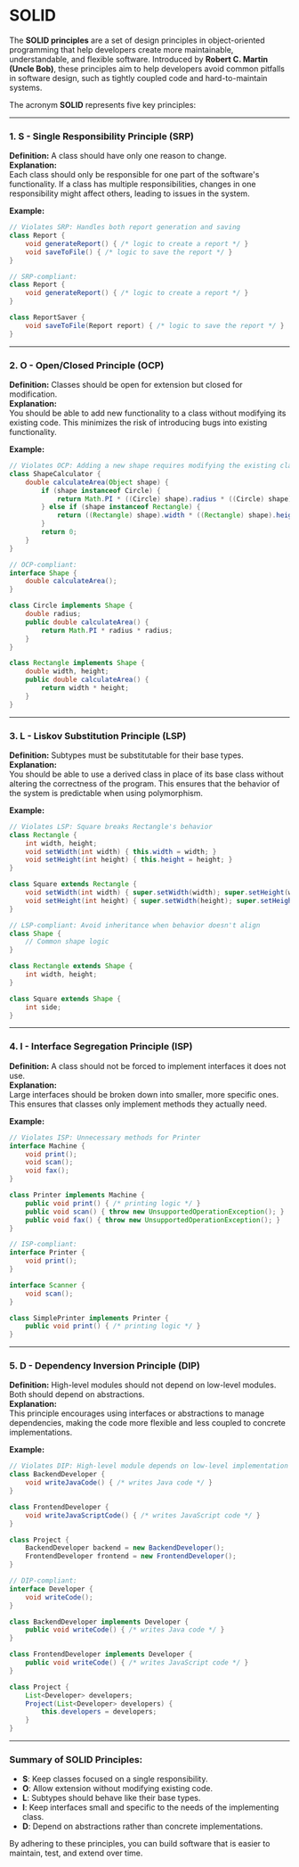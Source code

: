# SOLID

The **SOLID principles** are a set of design principles in object-oriented programming that help developers create more maintainable, understandable, and flexible software. Introduced by **Robert C. Martin (Uncle Bob)**, these principles aim to help developers avoid common pitfalls in software design, such as tightly coupled code and hard-to-maintain systems.

The acronym **SOLID** represents five key principles:

---

### 1. **S - Single Responsibility Principle (SRP)**
**Definition:** A class should have only one reason to change.  
**Explanation:**  
Each class should only be responsible for one part of the software's functionality. If a class has multiple responsibilities, changes in one responsibility might affect others, leading to issues in the system.

**Example:**
```java
// Violates SRP: Handles both report generation and saving
class Report {
    void generateReport() { /* logic to create a report */ }
    void saveToFile() { /* logic to save the report */ }
}

// SRP-compliant:
class Report {
    void generateReport() { /* logic to create a report */ }
}

class ReportSaver {
    void saveToFile(Report report) { /* logic to save the report */ }
}
```

---

### 2. **O - Open/Closed Principle (OCP)**
**Definition:** Classes should be open for extension but closed for modification.  
**Explanation:**  
You should be able to add new functionality to a class without modifying its existing code. This minimizes the risk of introducing bugs into existing functionality.

**Example:**
```java
// Violates OCP: Adding a new shape requires modifying the existing class
class ShapeCalculator {
    double calculateArea(Object shape) {
        if (shape instanceof Circle) {
            return Math.PI * ((Circle) shape).radius * ((Circle) shape).radius;
        } else if (shape instanceof Rectangle) {
            return ((Rectangle) shape).width * ((Rectangle) shape).height;
        }
        return 0;
    }
}

// OCP-compliant:
interface Shape {
    double calculateArea();
}

class Circle implements Shape {
    double radius;
    public double calculateArea() {
        return Math.PI * radius * radius;
    }
}

class Rectangle implements Shape {
    double width, height;
    public double calculateArea() {
        return width * height;
    }
}
```

---

### 3. **L - Liskov Substitution Principle (LSP)**
**Definition:** Subtypes must be substitutable for their base types.  
**Explanation:**  
You should be able to use a derived class in place of its base class without altering the correctness of the program. This ensures that the behavior of the system is predictable when using polymorphism.

**Example:**
```java
// Violates LSP: Square breaks Rectangle's behavior
class Rectangle {
    int width, height;
    void setWidth(int width) { this.width = width; }
    void setHeight(int height) { this.height = height; }
}

class Square extends Rectangle {
    void setWidth(int width) { super.setWidth(width); super.setHeight(width); }
    void setHeight(int height) { super.setWidth(height); super.setHeight(height); }
}

// LSP-compliant: Avoid inheritance when behavior doesn't align
class Shape {
    // Common shape logic
}

class Rectangle extends Shape {
    int width, height;
}

class Square extends Shape {
    int side;
}
```

---

### 4. **I - Interface Segregation Principle (ISP)**
**Definition:** A class should not be forced to implement interfaces it does not use.  
**Explanation:**  
Large interfaces should be broken down into smaller, more specific ones. This ensures that classes only implement methods they actually need.

**Example:**
```java
// Violates ISP: Unnecessary methods for Printer
interface Machine {
    void print();
    void scan();
    void fax();
}

class Printer implements Machine {
    public void print() { /* printing logic */ }
    public void scan() { throw new UnsupportedOperationException(); }
    public void fax() { throw new UnsupportedOperationException(); }
}

// ISP-compliant:
interface Printer {
    void print();
}

interface Scanner {
    void scan();
}

class SimplePrinter implements Printer {
    public void print() { /* printing logic */ }
}
```

---

### 5. **D - Dependency Inversion Principle (DIP)**
**Definition:** High-level modules should not depend on low-level modules. Both should depend on abstractions.  
**Explanation:**  
This principle encourages using interfaces or abstractions to manage dependencies, making the code more flexible and less coupled to concrete implementations.

**Example:**
```java
// Violates DIP: High-level module depends on low-level implementation
class BackendDeveloper {
    void writeJavaCode() { /* writes Java code */ }
}

class FrontendDeveloper {
    void writeJavaScriptCode() { /* writes JavaScript code */ }
}

class Project {
    BackendDeveloper backend = new BackendDeveloper();
    FrontendDeveloper frontend = new FrontendDeveloper();
}

// DIP-compliant:
interface Developer {
    void writeCode();
}

class BackendDeveloper implements Developer {
    public void writeCode() { /* writes Java code */ }
}

class FrontendDeveloper implements Developer {
    public void writeCode() { /* writes JavaScript code */ }
}

class Project {
    List<Developer> developers;
    Project(List<Developer> developers) {
        this.developers = developers;
    }
}
```

---

### Summary of SOLID Principles:
- **S**: Keep classes focused on a single responsibility.
- **O**: Allow extension without modifying existing code.
- **L**: Subtypes should behave like their base types.
- **I**: Keep interfaces small and specific to the needs of the implementing class.
- **D**: Depend on abstractions rather than concrete implementations.

By adhering to these principles, you can build software that is easier to maintain, test, and extend over time.